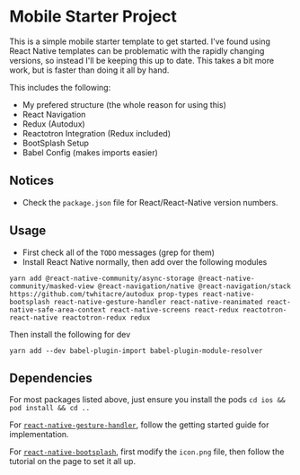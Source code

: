# Mobile Starter Project

This is a simple mobile starter template to get started. I've found using React Native templates can be problematic with the rapidly changing versions, so instead I'll be keeping this up to date. This takes a bit more work, but is faster than doing it all by hand. 

This includes the following:

* My prefered structure (the whole reason for using this)
* React Navigation
* Redux (Autodux)
* Reactotron Integration (Redux included)
* BootSplash Setup
* Babel Config (makes imports easier)


## Notices

* Check the `package.json` file for React/React-Native version numbers.

## Usage

* First check all of the `TODO` messages (grep for them)
* Install React Native normally, then add over the following modules


```
yarn add @react-native-community/async-storage @react-native-community/masked-view @react-navigation/native @react-navigation/stack https://github.com/twhitacre/autodux prop-types react-native-bootsplash react-native-gesture-handler react-native-reanimated react-native-safe-area-context react-native-screens react-redux reactotron-react-native reactotron-redux redux
```

Then install the following for dev

```
yarn add --dev babel-plugin-import babel-plugin-module-resolver
```

## Dependencies

For most packages listed above, just ensure you install the pods `cd ios && pod install && cd ..`

For [`react-native-gesture-handler`](https://docs.swmansion.com/react-native-gesture-handler/docs/), follow the getting started guide for implementation. 

For [`react-native-bootsplash`](https://github.com/zoontek/react-native-bootsplash), first modify the `icon.png` file, then follow the tutorial on the page to set it all up.

